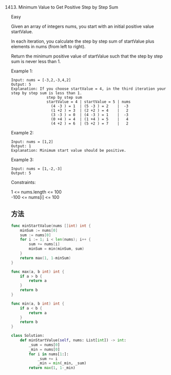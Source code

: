 1413. Minimum Value to Get Positive Step by Step Sum


Easy


Given an array of integers nums, you start with an initial positive value startValue.

In each iteration, you calculate the step by step sum of startValue plus elements in nums (from left to right).

Return the minimum positive value of startValue such that the step by step sum is never less than 1.

 

Example 1:

```
Input: nums = [-3,2,-3,4,2]
Output: 5
Explanation: If you choose startValue = 4, in the third iteration your step by step sum is less than 1.
                step by step sum
                startValue = 4 | startValue = 5 | nums
                  (4 -3 ) = 1  | (5 -3 ) = 2    |  -3
                  (1 +2 ) = 3  | (2 +2 ) = 4    |   2
                  (3 -3 ) = 0  | (4 -3 ) = 1    |  -3
                  (0 +4 ) = 4  | (1 +4 ) = 5    |   4
                  (4 +2 ) = 6  | (5 +2 ) = 7    |   2
```

Example 2:

```
Input: nums = [1,2]
Output: 1
Explanation: Minimum start value should be positive. 
```

Example 3:

```
Input: nums = [1,-2,-3]
Output: 5
```
 

Constraints:

1 <= nums.length <= 100  
-100 <= nums[i] <= 100

## 方法

```go
func minStartValue(nums []int) int {
	minSum := nums[0]
	sum := nums[0]
	for i := 1; i < len(nums); i++ {
		sum += nums[i]
		minSum = min(minSum, sum)
	}
	return max(1, 1-minSum)
}

func max(a, b int) int {
	if a > b {
		return a
	}
	return b
}

func min(a, b int) int {
	if a < b {
		return a
	}
	return b
}
```


```python
class Solution:
    def minStartValue(self, nums: List[int]) -> int:
        _sum = nums[0]
        _min = nums[0]
        for i in nums[1:]:
            _sum += i
            _min = min(_min, _sum)
        return max(1, 1-_min)
```